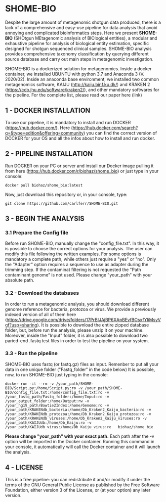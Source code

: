 # SHOME-BIO

Despite the large amount of metagenomic shotgun data produced, there is a lack of a comprehensive and easy-use pipeline for data analysis that avoid annoying and complicated bioinformatics steps. Here we present **SHOME-BIO** (SHOtgun MEtagenomic analysis of BIOlogical entities), a modular and exhaustive pipeline for analysis of biological entity estimation, specific designed for shotgun sequenced clinical samples. SHOME-BIO analysis provides comprehensive taxonomy classification by querying different source database and carry out main steps in metagenomic investigation.

SHOME-BIO is a dockerized solution for metagenomics. Inside a docker container, we installed UBUNTU with python 3.7 and Anaconda 3 (V. 2020/02). Inside an anaconda base environment, we installed two common metagenomics software, KAIJU (http://kaiju.binf.ku.dk/) and KRAKEN 2 (https://ccb.jhu.edu/software/kraken2/), and other mandatory softwares for the pipeline. For the complete list, please read our paper here (link)


## 1 - DOCKER INSTALLATION

To use our pipeline, it is mandatory to install and run DOCKER (https://hub.docker.com/). Here (https://hub.docker.com/search?q=&type=edition&offering=community) you can find the correct version of DOCKER for your OS and all the infos about how to install and run docker. 


## 2 - PIPELINE INSTALLATION

Run DOCKER on your PC or server and  install our Docker image pulling it from here (https://hub.docker.com/r/biohaz/shome_bio) or just type in your console:
```
docker pull biohaz/shome_bio:latest
```

Now, just download this repository or, in your console, type: 

```
git clone https://github.com/carlferr/SHOME-BIO.git
```


## 3 - BEGIN THE ANALYSIS

### 3.1 Prepare the Config file

Before run SHOME-BIO, manually change the "config_file.txt". In this way, it is possible to choose the correct options for your analysis. The user can modify this file following the written examples. For some options is mandatory a complete path, while others just require a "yes" or "no". Only the "Adapter" option requires a sequence to use as adapter during the trimming step.
If the contaminat filtering is not requested the "Path contaminant genome" is not used.
Please change "your_path" with your absolute path.

### 3.2 - Download the databases

In order to run a metagenomic analysis, you should download different genome reference for bacteria, protozoa or virus.
We provide a previously indexed version of all of them here (https://drive.google.com/drive/folders/17PrBIJAjBP6XApBEvfBOsxfYliMsyVgf?usp=sharing). It is possible to download the entire zipped database folder, but, before run the analysis, please unzip it on your machine.
Moreover, inside the "Input" folder, it is also possible to download two paried-end .fastq test files in order to test the pipeline on your system.

### 3.3 - Run the pipeline

SHOME-BIO uses fastq (or fastq.gz) files as input. Remenber to put all your data in one unique folder ("Fastq_folder" in the code below)
It is possible, now, to run SHOME-BIO just typing in the console:

```
docker run -it --rm -v /your_path/SHOME-BIO/Script.py:/home/Script.py:ro -v /your_path/SHOME-BIO/config_file.txt:/home/config_file.txt:ro -v /your_fastq_path/Fastq_folder:/home/Input:ro -v /your_output_folder:/home/Output:rw -v /your_hg19_path/Bowtie2Index:/home/Genome:ro -v /your_path/KRAKENdb_bacteria:/home/Db_Kraken2_Kaiju_bacteria:ro -v /your_path/KRAKENdb_protozoa:/home/Db_Kraken2_Kaiju_protozoa:ro -v /your_path/KRAKENdb_viruses:/home/Db_Kraken2_Kaiju_viruses:ro -v /your_path/KAIJUdb:/home/Db_Kaiju:ro -v /your_path/KAIJUdb_virus:/home/Db_Kaiju_virus:ro   biohaz/shome_bio
```
**Please change "your_path" with your exact path.** Each path after the -v option will be imported in the Docker container.
Running this command in your console, it automatically will call the Docker container and it will launch the analysis.

## 4 - LICENSE
This is a free pipeline: you can redistribute it and/or modify it under the terms of the GNU General Public License as published by the Free Software Foundation, either version 3 of the License, or (at your option) any later version.
